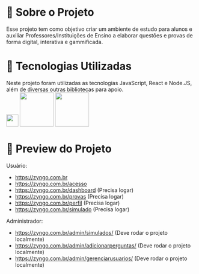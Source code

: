 # 🎒 Sobre o Projeto
<div class="sobre">Esse projeto tem como objetivo criar um ambiente de estudo para alunos e auxiliar Professores/Instituições de Ensino a elaborar questões e provas de forma digital, interativa e gammificada.</div> 

# 📡 Tecnologias Utilizadas                                                   
<div>Neste projeto foram utilizadas as tecnologias JavaScript, React e Node.JS, além de diversas outras bibliotecas para apoio.</div>
<div>
<img style="width: 32px;" src="https://upload.wikimedia.org/wikipedia/commons/thumb/9/99/Unofficial_JavaScript_logo_2.svg/1024px-Unofficial_JavaScript_logo_2.svg.png">
<img style="width: 90px;" src="https://www.fullstackpython.com/img/logos/react.png">
<img style="width: 90px;" src="https://miro.medium.com/max/1400/1*cqQsY4mgoBbzWgG_XCYSjg.png">
</div>

# 📡 Preview do Projeto

Usuário:
- https://zyngo.com.br
- https://zyngo.com.br/acesso 
- https://zyngo.com.br/dashboard (Precisa logar)
- https://zyngo.com.br/provas (Precisa logar)
- https://zyngo.com.br/perfil (Precisa logar)
- https://zyngo.com.br/simulado (Precisa logar)

Administrador:
- https://zyngo.com.br/admin/simulados/ (Deve rodar o projeto localmente)
- https://zyngo.com.br/admin/adicionarperguntas/ (Deve rodar o projeto localmente)
- https://zyngo.com.br/admin/gerenciarusuarios/ (Deve rodar o projeto localmente)
